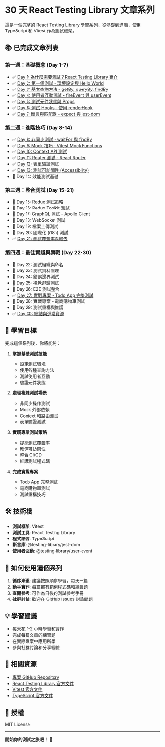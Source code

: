 # 30 天 React Testing Library 文章系列

這是一個完整的 React Testing Library 學習系列，從基礎到進階，使用 TypeScript 和 Vitest 作為測試框架。

## 📚 已完成文章列表

### 第一週：基礎概念 (Day 1-7)
- ✅ [Day 1: 為什麼需要測試？React Testing Library 簡介](./day-01/why-testing.md)
- ✅ [Day 2: 第一個測試 - 環境設定與 Hello World](./day-02/first-test.md)
- ✅ [Day 3: 基本查詢方法 - getBy, queryBy, findBy](./day-03/query-methods.md)
- ✅ [Day 4: 使用者互動測試 - fireEvent 與 userEvent](./day-04/user-interaction.md)
- ✅ [Day 5: 測試元件狀態與 Props](./day-05/component-state-props.md)
- ✅ [Day 6: 測試 Hooks - 使用 renderHook](./day-06/testing-hooks.md)
- ✅ [Day 7: 斷言與匹配器 - expect 與 jest-dom](./day-07/assertions-matchers.md)

### 第二週：進階技巧 (Day 8-14)
- ✅ [Day 8: 非同步測試 - waitFor 與 findBy](./day-08/async-testing.md)
- ✅ [Day 9: Mock 技巧 - Vitest Mock Functions](./day-09/mock-techniques.md)
- ✅ [Day 10: Context API 測試](./day-10/context-testing.md)
- ✅ [Day 11: Router 測試 - React Router](./day-11/router-testing.md)
- ✅ [Day 12: 表單驗證測試](./day-12/form-validation.md)
- ✅ [Day 13: 測試可訪問性 (Accessibility)](./day-13/accessibility-testing.md)
- 📝 Day 14: 效能測試基礎

### 第三週：整合測試 (Day 15-21)
- 📝 Day 15: Redux 測試策略
- 📝 Day 16: Redux Toolkit 測試
- 📝 Day 17: GraphQL 測試 - Apollo Client
- 📝 Day 18: WebSocket 測試
- 📝 Day 19: 檔案上傳測試
- 📝 Day 20: 國際化 (i18n) 測試
- ✅ [Day 21: 測試覆蓋率與報告](./day-21/coverage-reports.md)

### 第四週：最佳實踐與實戰 (Day 22-30)
- 📝 Day 22: 測試組織與命名
- 📝 Day 23: 測試資料管理
- 📝 Day 24: 錯誤邊界測試
- 📝 Day 25: 視覺迴歸測試
- 📝 Day 26: E2E 測試整合
- ✅ [Day 27: 實戰專案 - Todo App 完整測試](./day-27/todo-app-testing.md)
- 📝 Day 28: 實戰專案 - 電商購物車測試
- 📝 Day 29: 測試重構與維護
- ✅ [Day 30: 總結與進階資源](./day-30/conclusion-resources.md)

## 🎯 學習目標

完成這個系列後，你將能夠：

1. **掌握基礎測試技能**
   - 設定測試環境
   - 使用各種查詢方法
   - 測試使用者互動
   - 驗證元件狀態

2. **處理複雜測試場景**
   - 非同步操作測試
   - Mock 外部依賴
   - Context 和路由測試
   - 表單驗證測試

3. **實踐專業測試策略**
   - 提高測試覆蓋率
   - 確保可訪問性
   - 整合 CI/CD
   - 維護測試程式碼

4. **完成實戰專案**
   - Todo App 完整測試
   - 電商購物車測試
   - 測試重構技巧

## 🛠 技術棧

- **測試框架**: Vitest
- **測試工具**: React Testing Library
- **程式語言**: TypeScript
- **斷言庫**: @testing-library/jest-dom
- **使用者互動**: @testing-library/user-event

## 📖 如何使用這個系列

1. **循序漸進**: 建議按照順序學習，每天一篇
2. **動手實作**: 每篇都有範例程式碼和練習題
3. **查閱參考**: 可作為日後的測試參考手冊
4. **社群討論**: 歡迎在 GitHub Issues 討論問題

## 💡 學習建議

- 每天花 1-2 小時學習和實作
- 完成每篇文章的練習題
- 在實際專案中應用所學
- 參與社群討論和分享經驗

## 🔗 相關資源

- [專案 GitHub Repository](https://github.com/your-username/thirty-days-react-test)
- [React Testing Library 官方文件](https://testing-library.com/docs/react-testing-library/intro/)
- [Vitest 官方文件](https://vitest.dev/)
- [TypeScript 官方文件](https://www.typescriptlang.org/)

## 📝 授權

MIT License

---

**開始你的測試之旅吧！** 🚀